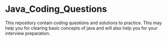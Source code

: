 # Java_Coding_Questions
This repository contain coding questions and solutions to practice. This may help you for clearing basic concepts of java and will also help you for your interview preparation.


